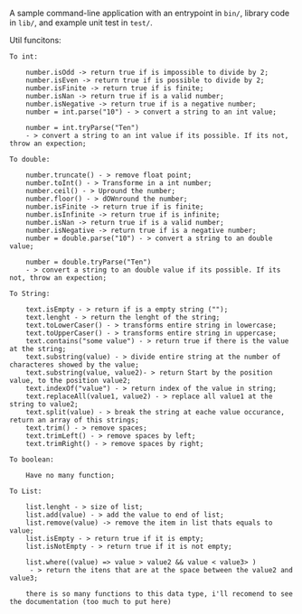 A sample command-line application with an entrypoint in `bin/`, library code
in `lib/`, and example unit test in `test/`.


Util funcitons: 


    To int: 

        number.isOdd -> return true if is impossible to divide by 2;
        number.isEven -> return true if is possible to divide by 2;
        number.isFinite -> return true if is finite;
        number.isNan -> return true if is a valid number;
        number.isNegative -> return true if is a negative number;
        number = int.parse("10") - > convert a string to an int value;
   
        number = int.tryParse("Ten")
        - > convert a string to an int value if its possible. If its not, throw an expection;

    To double:

        number.truncate() - > remove float point;
        number.toInt() - > Transforme in a int number;
        number.ceil() - > Upround the number;
        number.floor() - > dOWnround the number;
        number.isFinite -> return true if is finite;
        number.isInfinite -> return true if is infinite;
        number.isNan -> return true if is a valid number;
        number.isNegative -> return true if is a negative number;
        number = double.parse("10") - > convert a string to an double value;

        number = double.tryParse("Ten")
        - > convert a string to an double value if its possible. If its not, throw an expection;

    To String:

        text.isEmpty - > return if is a empty string ("");
        text.lenght - > return the lenght of the string;
        text.toLowerCaser() - > transforms entire string in lowercase;
        text.toUpperCaser() - > transforms entire string in uppercase;
        text.contains("some value") - > return true if there is the value at the string;
        text.substring(value) - > divide entire string at the number of characteres showed by the value;
        text.substring(value, value2)- > return Start by the position value, to the position value2;
        text.indexOf("value") - > return index of the value in string;
        text.replaceAll(value1, value2) - > replace all value1 at the string to value2;
        text.split(value) - > break the string at eache value occurance, return an array of this strings;
        text.trim() - > remove spaces;
        text.trimLeft() - > remove spaces by left;
        text.trimRight() - > remove spaces by right;

    To boolean:

        Have no many function;

    To List:

        list.lenght - > size of list;
        list.add(value) - > add the value to end of list;
        list.remove(value) -> remove the item in list thats equals to value;
        list.isEmpty - > return true if it is empty;
        list.isNotEmpty - > return true if it is not empty;
        
        list.where((value) => value > value2 && value < value3> )
         - > return the itens that are at the space between the value2 and value3;

        there is so many functions to this data type, i'll recomend to see the documentation (too much to put here)

        


